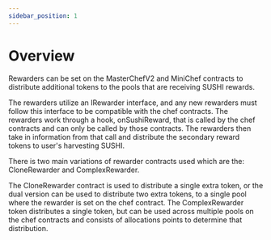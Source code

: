 ```yaml
---
sidebar_position: 1
---
```


# Overview

Rewarders can be set on the MasterChefV2 and MiniChef contracts to distribute additional tokens to the pools that are receiving SUSHI rewards.

The rewarders utilize an IRewarder interface, and any new rewarders must follow this interface to be compatible with the chef contracts. The rewarders work through a hook, onSushiReward, that is called by the chef contracts and can only be called by those contracts. The rewarders then take in information from that call and distribute the secondary reward tokens to user's harvesting SUSHI.

There is two main variations of rewarder contracts used which are the: CloneRewarder and ComplexRewarder.

The CloneRewarder contract is used to distribute a single extra token, or the dual version can be used to distribute two extra tokens, to a single pool where the rewarder is set on the chef contract. The ComplexRewarder token distributes a single token, but can be used across multiple pools on the chef contracts and consists of allocations points to determine that distribution.
